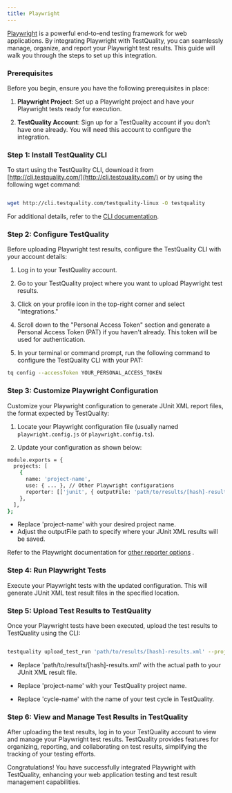 ```yaml
---
title: Playwright
---
```


[Playwright](https://playwright.dev/) is a powerful end-to-end testing framework for web applications. By integrating Playwright with TestQuality, you can seamlessly manage, organize, and report your Playwright test results. This guide will walk you through the steps to set up this integration.

### Prerequisites

Before you begin, ensure you have the following prerequisites in place:

1. **Playwright Project**: Set up a Playwright project and have your Playwright tests ready for execution.

2. **TestQuality Account**: Sign up for a TestQuality account if you don't have one already. You will need this account to configure the integration.

### Step 1: Install TestQuality CLI

To start using the TestQuality CLI, download it from [http://cli.testquality.com/](http://cli.testquality.com/) or by using the following wget command:

```bash

wget http://cli.testquality.com/testquality-linux -O testquality
```

For additional details, refer to the [CLI documentation](testquality_cli).

### Step 2: Configure TestQuality

Before uploading Playwright test results, configure the TestQuality CLI with your account details:

1. Log in to your TestQuality account.

2. Go to your TestQuality project where you want to upload Playwright test results.

3. Click on your profile icon in the top-right corner and select "Integrations."

4. Scroll down to the "Personal Access Token" section and generate a Personal Access Token (PAT) if you haven't already. This token will be used for authentication.

5. In your terminal or command prompt, run the following command to configure the TestQuality CLI with your PAT:

```bash
tq config --accessToken YOUR_PERSONAL_ACCESS_TOKEN
```
### Step 3: Customize Playwright Configuration

Customize your Playwright configuration to generate JUnit XML report files, the format expected by TestQuality:

1. Locate your Playwright configuration file (usually named `playwright.config.js` or `playwright.config.ts`).

2. Update your configuration as shown below:

```bash
module.exports = {
  projects: [
    {
      name: 'project-name',
      use: { ... }, // Other Playwright configurations
      reporter: [['junit', { outputFile: 'path/to/results/[hash]-results.xml' }]],
    },
  ],
};
```

- Replace 'project-name' with your desired project name.
- Adjust the outputFile path to specify where your JUnit XML results will be saved.

Refer to the Playwright documentation for [other reporter options](https://playwright.dev/docs/test-reporters) .

### Step 4: Run Playwright Tests

Execute your Playwright tests with the updated configuration. This will generate JUnit XML test result files in the specified location.

### Step 5: Upload Test Results to TestQuality

Once your Playwright tests have been executed, upload the test results to TestQuality using the CLI:

```bash

testquality upload_test_run 'path/to/results/[hash]-results.xml' --project_name=project-name --plan_name=cycle-name
```
- Replace 'path/to/results/[hash]-results.xml' with the actual path to your JUnit XML result file.

- Replace 'project-name' with your TestQuality project name.

- Replace 'cycle-name' with the name of your test cycle in TestQuality.

### Step 6: View and Manage Test Results in TestQuality

After uploading the test results, log in to your TestQuality account to view and manage your Playwright test results. TestQuality provides features for organizing, reporting, and collaborating on test results, simplifying the tracking of your testing efforts.

Congratulations! You have successfully integrated Playwright with TestQuality, enhancing your web application testing and test result management capabilities.